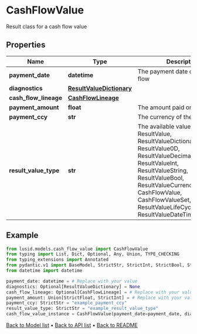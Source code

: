 # CashFlowValue

Result class for a cash flow value
## Properties
Name | Type | Description | Notes
------------ | ------------- | ------------- | -------------
**payment_date** | **datetime** | The payment date of the cash flow | 
**diagnostics** | [**ResultValueDictionary**](ResultValueDictionary.md) |  | [optional] 
**cash_flow_lineage** | [**CashFlowLineage**](CashFlowLineage.md) |  | [optional] 
**payment_amount** | **float** | The amount paid or received | 
**payment_ccy** | **str** | The currency of the transaction | 
**result_value_type** | **str** | The available values are: ResultValue, ResultValueDictionary, ResultValue0D, ResultValueDecimal, ResultValueInt, ResultValueString, ResultValueBool, ResultValueCurrency, CashFlowValue, CashFlowValueSet, ResultValueLifeCycleEventValue, ResultValueDateTimeOffset | 
## Example

```python
from lusid.models.cash_flow_value import CashFlowValue
from typing import List, Dict, Optional, Any, Union, TYPE_CHECKING
from typing_extensions import Annotated
from pydantic.v1 import BaseModel, StrictStr, StrictInt, StrictBool, StrictFloat, StrictBytes, Field, validator, ValidationError, conlist, constr
from datetime import datetime

payment_date: datetime = # Replace with your value
diagnostics: Optional[ResultValueDictionary] = None
cash_flow_lineage: Optional[CashFlowLineage] = # Replace with your value
payment_amount: Union[StrictFloat, StrictInt] = # Replace with your value
payment_ccy: StrictStr = "example_payment_ccy"
result_value_type: StrictStr = "example_result_value_type"
cash_flow_value_instance = CashFlowValue(payment_date=payment_date, diagnostics=diagnostics, cash_flow_lineage=cash_flow_lineage, payment_amount=payment_amount, payment_ccy=payment_ccy, result_value_type=result_value_type)

```

[Back to Model list](../README.md#documentation-for-models) &#8226; [Back to API list](../README.md#documentation-for-api-endpoints) &#8226; [Back to README](../README.md)

